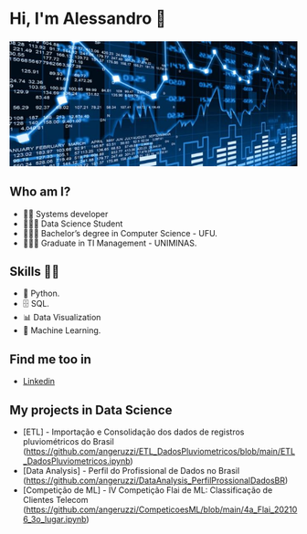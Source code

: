  # **Hi, I'm Alessandro** 👋 
###  
![GitHub Logo](fundo_ds_git.JPG)

## Who am I? 

* 👨‍💻 Systems developer
* 🧑🏻‍🎓 Data Science Student
* 👨🏼‍🎓 Bachelor’s degree in Computer Science - UFU.
* 👨🏼‍🎓 Graduate in TI Management - UNIMINAS.

## Skills 👩‍💻

* 🐍 Python.
* 🗄 SQL.
* 📊 Data Visualization
* 🔮 Machine Learning. 

## Find me too in

*  [Linkedin]( https://www.linkedin.com/in/alessandroangeruzzi/ )

## **My projects in Data Science**

* [ETL] - Importação e Consolidação dos dados de registros pluviométricos do Brasil (https://github.com/angeruzzi/ETL_DadosPluviometricos/blob/main/ETL_DadosPluviometricos.ipynb)
* [Data Analysis] - Perfil do Profissional de Dados no Brasil (https://github.com/angeruzzi/DataAnalysis_PerfilProssionalDadosBR)
* [Competição de ML] - IV Competição Flai de ML: Classificação de Clientes Telecom (https://github.com/angeruzzi/CompeticoesML/blob/main/4a_Flai_202106_3o_lugar.ipynb)

<!--
**angeruzzi/angeruzzi** is a ✨ _special_ ✨ repository because its `README.md` (this file) appears on your GitHub profile.

Here are some ideas to get you started:

- 🔭 I’m currently working on ...
- 🌱 I’m currently learning ...
- 👯 I’m looking to collaborate on ...
- 🤔 I’m looking for help with ...
- 💬 Ask me about ...
- 📫 How to reach me: ...
- 😄 Pronouns: ...
- ⚡ Fun fact: ...
-->
